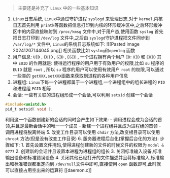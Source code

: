 >主要还是补充了 `Linux` 中的一些基本知识
1. `Linux`日志系统, `Linux`中通过守护进程 `syslogd` 来管理日志,对于 `kernel`,内核日志首先利用 `printk`等函数把信息打印到内核的环形缓冲区中,之后环形缓冲区中的内容直接映射到 `/proc/kmsg` 文件中,对于用户态,使用函数 `syslog` 首先把日志打印到 `/dev/log` 文件中,之后由 `syslogd`守护进程把文件同步到 `/var/log/*` 文件中, `Linux`的系统日志系统如下:
![[Pasted image 20241207144045.png]]
相关函数比如 `syslog`和`openlog` 函数
2. 用户信息: `UID` , `EUID` , `GID` , `EGID` , 一个进程拥有两个用户 `ID`: `UID` 和 `EUID` 其中 `EUID` 的作用就是: 使得运行程序的用户用于有效用户的权限,比如 `su` 程序的 `EUID` 就是  `root` , 所以 `su` 程序的用户可以使用有效用户 `root` 的权限,可以通过一些类的 `getXXX,setXXX`函数来获取到进程的各种用户信息
3. 进程组: `Linux`下每一个进程都属于一个进程组,一个进程组中的组长进程的 `PID` 和进程组 `PGID` 相等
4. 会话: 一些有关联的进程组形成一个会话,可以利用 `setsid` 创建一个会话
```c
#include<unistd.h>
pid_t setsid( void );
```
利用这一个函数创建新的会话的同时会产生如下效果:
	- 调用进程会成为会话的首领,并且是最新会话中的唯一一个成员
	- 新建一个进程组并且成为进程组的首领
	- 调用进程将脱离终端
5. 改变工作目录可以使用 `chdir` 方法,改变根目录可以使用 `chroot` 方法(但是没有改变工作目录)
6. 服务器进程后台化(掌握后台化的方法):  步骤如下:
	1. 首先设置文件掩码,使得进程创建新的文件的时候文件的权限为 `model & 0777`
	2. 创建新的会话并且设置本进程为进程组的组长
	3. 关闭标准输入设备,标准输出设备和标准错误设备
	4. 关闭其他已经打开的文件描述并且蒋标准输入,标准输出和标准错误都重定向到 `/dev/null`文件中即可,直接使用 `open` 函数即可,此时就可以直接占用空出来的运算符 [[daemon.c]]  